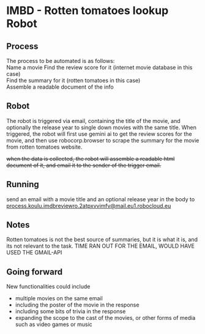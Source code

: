 # IMBD - Rotten tomatoes lookup Robot

## Process
The process to be automated is as follows:  
Name a movie 
Find the review score for it (internet movie database in this case)  
Find the summary for it (rotten tomatoes in this case)  
Assemble a readable document of the info

## Robot
The robot is triggered via email, containing the title of the movie, and optionally the release year to single down movies with the same title. When triggered, the robot will first use gemini ai to get the review scores for the movie, and then use robocorp.browser to scrape the summary for the movie from rotten tomatoes website.

~~when the data is collected, the robot will assemble a readable html document of it, and email it to the sender of the trigger email.~~


## Running
send an email with a movie title and an optional release year in the body to  
process.koulu.imdbreviewro.2atpxvvimfv@mail.eu1.robocloud.eu

## Notes
Rotten tomatoes is not the best source of summaries, but it is what it is, and its not relevant to the task.
TIME RAN OUT FOR THE EMAIL, WOULD HAVE USED THE GMAIL-API

## Going forward
New functionalities could include
- multiple movies on the same email
- including the poster of the movie in the response
- including some bits of trivia in the response
- expanding the scope to the cast of the movies, or other forms of media such as video games or music